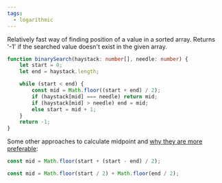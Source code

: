 ```yaml
---
tags:
  - logarithmic
---
```

Relatively fast way of finding position of a value in a sorted array. Returns '-1' if the searched value doesn't exist in the given array.

```typescript
function binarySearch(haystack: number[], needle: number) {
	let start = 0;
	let end = haystack.length;

	while (start < end) {
		const mid = Math.floor((start + end) / 2);
		if (haystack[mid] === needle) return mid;
		if (haystack[mid] > needle) end = mid;
		else start = mid + 1;
	}
	return -1;
}
```

Some other approaches to calculate midpoint and [why they are more preferable](https://www.youtube.com/watch?v=_eS-nNnkKfI):

```typescript
const mid = Math.floor(start + (start - end) / 2);
```
```typescript
const mid = Math.floor(start / 2) + Math.floor(end / 2);
```
